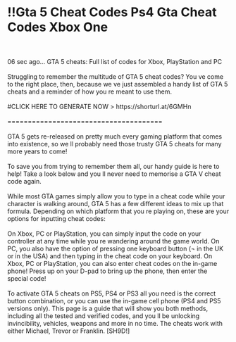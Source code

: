 # !!Gta 5 Cheat Codes Ps4 Gta Cheat Codes Xbox One
<br>
<br>06 sec ago... GTA 5 cheats: Full list of codes for Xbox, PlayStation and PC
<br>
<br>Struggling to remember the multitude of GTA 5 cheat codes? You ve come to the right place, then, because we ve just assembled a handy list of GTA 5 cheats and a reminder of how you re meant to use them.
<br>
<br>#CLICK HERE TO GENERATE NOW >  https://shorturl.at/6GMHn

<br>
<br>======================================
<br>
<br>GTA 5 gets re-released on pretty much every gaming platform that comes into existence, so we ll probably need those trusty GTA 5 cheats for many more years to come!
<br>
<br>To save you from trying to remember them all, our handy guide is here to help! Take a look below and you ll never need to memorise a GTA V cheat code again.
<br>
<br>While most GTA games simply allow you to type in a cheat code while your character is walking around, GTA 5 has a few different ideas to mix up that formula. Depending on which platform that you re playing on, these are your options for inputting cheat codes:
<br>
<br>On Xbox, PC or PlayStation, you can simply input the code on your controller at any time while you re wandering around the game world. On PC, you also have the option of pressing one keyboard button (¬ in the UK or in the USA) and then typing in the cheat code on your keyboard. On Xbox, PC or PlayStation, you can also enter cheat codes on the in-game phone! Press up on your D-pad to bring up the phone, then enter the special code!
<br>
<br>To activate GTA 5 cheats on PS5, PS4 or PS3 all you need is the correct button combination, or you can use the in-game cell phone (PS4 and PS5 versions only). This page is a guide that will show you both methods, including all the tested and verified codes, and you ll be unlocking invincibility, vehicles, weapons and more in no time. The cheats work with either Michael, Trevor or Franklin. [SH9D!]
<br>
<br>
